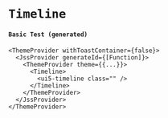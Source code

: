 # `Timeline`

#### `Basic Test (generated)`

```
<ThemeProvider withToastContainer={false}>
  <JssProvider generateId={[Function]}>
    <ThemeProvider theme={{...}}>
      <Timeline>
        <ui5-timeline class="" />
      </Timeline>
    </ThemeProvider>
  </JssProvider>
</ThemeProvider>
```

